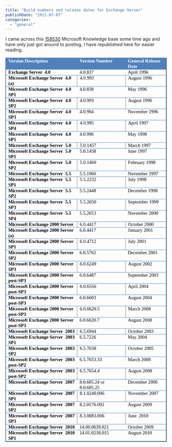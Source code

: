 ```yaml
---
title: "Build numbers and release dates for Exchange Server"
publishDate: "2011-07-07"
categories: 
  - "general"
---
```


I came across this [158530](http://support.microsoft.com/kb/158530) Microsoft Knowledge base some time ago and have only just got around to posting, I have republished here for easier reading.

<table class="MsoTableLightListAccent1" style="line-height: normal; width: auto; border-collapse: collapse; mso-border-alt: solid #4f81bd 1.0pt; mso-border-themecolor: accent1; mso-yfti-tbllook: 1184; mso-padding-alt: 0cm 5.4pt 0cm 5.4pt;" border="1" cellspacing="0" cellpadding="0"><tbody><tr style="mso-yfti-irow: -1; mso-yfti-firstrow: yes;"><td style="border-bottom: medium none; border-left: #4f81bd 1pt solid; padding-bottom: 0cm; padding-left: 5.4pt; padding-right: 5.4pt; background: #4f81bd; border-top: #4f81bd 1pt solid; border-right: medium none; padding-top: 0cm; mso-background-themecolor: accent1; mso-border-left-themecolor: accent1; mso-border-top-themecolor: accent1;" valign="top" width="301"><p class="MsoNormal" style="line-height: normal; margin: 0cm 0cm 0pt; mso-yfti-cnfc: 5;"><strong><span style="mso-themecolor: background1;"><span style="font-family: Calibri;"><span style="color: #ffffff; font-size: 11pt;">Version Description</span></span></span></strong></p></td><td style="border-bottom: medium none; border-left: medium none; padding-bottom: 0cm; padding-left: 5.4pt; padding-right: 5.4pt; background: #4f81bd; border-top: #4f81bd 1pt solid; border-right: medium none; padding-top: 0cm; mso-background-themecolor: accent1; mso-border-top-themecolor: accent1;" valign="top" width="167"><p class="MsoNormal" style="line-height: normal; margin: 0cm 0cm 0pt; mso-yfti-cnfc: 1;"><strong><span style="mso-themecolor: background1;"><span style="font-family: Calibri;"><span style="color: #ffffff; font-size: 11pt;">Version Number</span></span></span></strong></p></td><td style="border-bottom: medium none; border-left: medium none; padding-bottom: 0cm; padding-left: 5.4pt; padding-right: 5.4pt; background: #4f81bd; border-top: #4f81bd 1pt solid; border-right: #4f81bd 1pt solid; padding-top: 0cm; mso-background-themecolor: accent1; mso-border-right-themecolor: accent1; mso-border-top-themecolor: accent1;" valign="top" width="149"><p class="MsoNormal" style="line-height: normal; margin: 0cm 0cm 0pt; mso-yfti-cnfc: 1;"><strong><span style="mso-themecolor: background1;"><span style="font-family: Calibri;"><span style="color: #ffffff; font-size: 11pt;">General Release Date</span></span></span></strong></p></td></tr><tr style="mso-yfti-irow: 0;"><td style="border-bottom: #4f81bd 1pt solid; border-left: #4f81bd 1pt solid; padding-bottom: 0cm; padding-left: 5.4pt; padding-right: 5.4pt; border-top: #4f81bd 1pt solid; border-right: medium none; padding-top: 0cm; mso-border-themecolor: accent1;" valign="top" width="301"><p class="MsoNormal" style="line-height: normal; margin: 0cm 0cm 0pt; mso-yfti-cnfc: 68;"><strong><span style="font-family: Calibri;"><span style="color: #000000;"><span style="font-size: 11pt;">Exchange Server<span style="mso-spacerun: yes;">&nbsp; </span>4.0</span><span style="mso-spacerun: yes;"><span style="font-size: 11pt;">&nbsp;&nbsp;&nbsp;&nbsp;&nbsp;&nbsp;</span></span></span></span></strong></p></td><td style="border-bottom: #4f81bd 1pt solid; border-left: medium none; padding-bottom: 0cm; padding-left: 5.4pt; padding-right: 5.4pt; border-top: #4f81bd 1pt solid; border-right: medium none; padding-top: 0cm; mso-border-top-themecolor: accent1; mso-border-bottom-themecolor: accent1;" valign="top" width="167"><p class="MsoNormal" style="line-height: normal; margin: 0cm 0cm 0pt; mso-yfti-cnfc: 64;"><span style="font-family: Calibri;"><span style="color: #000000;"><span style="font-size: 11pt;">4.0.837</span><span style="mso-spacerun: yes;"><span style="font-size: 11pt;">&nbsp;&nbsp;&nbsp;&nbsp;&nbsp;&nbsp;&nbsp;&nbsp;&nbsp;&nbsp;&nbsp;&nbsp;&nbsp;&nbsp;</span></span></span></span></p></td><td style="border-bottom: #4f81bd 1pt solid; border-left: medium none; padding-bottom: 0cm; padding-left: 5.4pt; padding-right: 5.4pt; border-top: #4f81bd 1pt solid; border-right: #4f81bd 1pt solid; padding-top: 0cm; mso-border-themecolor: accent1;" valign="top" width="149"><p class="MsoNormal" style="line-height: normal; margin: 0cm 0cm 0pt; mso-yfti-cnfc: 64;"><span style="font-family: Calibri;"><span style="color: #000000; font-size: 11pt;">April 1996</span></span></p></td></tr><tr style="mso-yfti-irow: 1;"><td style="border-bottom: medium none; border-left: #4f81bd 1pt solid; padding-bottom: 0cm; padding-left: 5.4pt; padding-right: 5.4pt; border-top: medium none; border-right: medium none; padding-top: 0cm; mso-border-left-themecolor: accent1;" valign="top" width="301"><p class="MsoNormal" style="line-height: normal; margin: 0cm 0cm 0pt; mso-yfti-cnfc: 4;"><strong><span style="font-family: Calibri;"><span style="color: #000000;"><span style="font-size: 11pt;">Microsoft Exchange Server<span style="mso-spacerun: yes;">&nbsp; </span>4.0 (a) </span><span style="mso-spacerun: yes;"><span style="font-size: 11pt;">&nbsp;&nbsp;&nbsp;&nbsp;&nbsp;&nbsp;&nbsp;&nbsp;&nbsp;&nbsp;&nbsp;&nbsp;&nbsp;&nbsp;&nbsp;</span></span></span></span></strong></p></td><td style="padding-bottom: 0cm; padding-left: 5.4pt; padding-right: 5.4pt; padding-top: 0cm;" valign="top" width="167"><p class="MsoNormal" style="line-height: normal; margin: 0cm 0cm 0pt;"><span style="font-family: Calibri;"><span style="color: #000000;"><span style="font-size: 11pt;">4.0.993</span><span style="mso-spacerun: yes;"><span style="font-size: 11pt;">&nbsp;&nbsp;&nbsp;&nbsp;</span></span></span></span></p></td><td style="border-bottom: medium none; border-left: medium none; padding-bottom: 0cm; padding-left: 5.4pt; padding-right: 5.4pt; border-top: medium none; border-right: #4f81bd 1pt solid; padding-top: 0cm; mso-border-right-themecolor: accent1;" valign="top" width="149"><p class="MsoNormal" style="line-height: normal; margin: 0cm 0cm 0pt;"><span style="font-family: Calibri;"><span style="color: #000000; font-size: 11pt;">August 1996</span></span></p></td></tr><tr style="mso-yfti-irow: 2;"><td style="border-bottom: #4f81bd 1pt solid; border-left: #4f81bd 1pt solid; padding-bottom: 0cm; padding-left: 5.4pt; padding-right: 5.4pt; border-top: #4f81bd 1pt solid; border-right: medium none; padding-top: 0cm; mso-border-themecolor: accent1;" valign="top" width="301"><p class="MsoNormal" style="line-height: normal; margin: 0cm 0cm 0pt; mso-yfti-cnfc: 68;"><strong><span style="font-family: Calibri;"><span style="color: #000000;"><span style="font-size: 11pt;">Microsoft Exchange Server<span style="mso-spacerun: yes;">&nbsp; </span>4.0 SP1</span><span style="mso-spacerun: yes;"><span style="font-size: 11pt;">&nbsp;&nbsp;&nbsp;&nbsp;&nbsp;&nbsp;&nbsp;&nbsp;&nbsp;&nbsp;</span></span></span></span></strong></p></td><td style="border-bottom: #4f81bd 1pt solid; border-left: medium none; padding-bottom: 0cm; padding-left: 5.4pt; padding-right: 5.4pt; border-top: #4f81bd 1pt solid; border-right: medium none; padding-top: 0cm; mso-border-top-themecolor: accent1; mso-border-bottom-themecolor: accent1;" valign="top" width="167"><p class="MsoNormal" style="line-height: normal; margin: 0cm 0cm 0pt; mso-yfti-cnfc: 64;"><span style="font-family: Calibri;"><span style="color: #000000; font-size: 11pt;">4.0.838</span></span></p></td><td style="border-bottom: #4f81bd 1pt solid; border-left: medium none; padding-bottom: 0cm; padding-left: 5.4pt; padding-right: 5.4pt; border-top: #4f81bd 1pt solid; border-right: #4f81bd 1pt solid; padding-top: 0cm; mso-border-themecolor: accent1;" valign="top" width="149"><p class="MsoNormal" style="line-height: normal; margin: 0cm 0cm 0pt; mso-yfti-cnfc: 64;"><span style="font-family: Calibri;"><span style="color: #000000; font-size: 11pt;">May 1996</span></span></p></td></tr><tr style="mso-yfti-irow: 3;"><td style="border-bottom: medium none; border-left: #4f81bd 1pt solid; padding-bottom: 0cm; padding-left: 5.4pt; padding-right: 5.4pt; border-top: medium none; border-right: medium none; padding-top: 0cm; mso-border-left-themecolor: accent1;" valign="top" width="301"><p class="MsoNormal" style="line-height: normal; margin: 0cm 0cm 0pt; mso-yfti-cnfc: 4;"><strong><span style="font-family: Calibri;"><span style="color: #000000; font-size: 11pt;">Microsoft Exchange Server<span style="mso-spacerun: yes;">&nbsp; </span>4.0 SP2</span></span></strong></p></td><td style="padding-bottom: 0cm; padding-left: 5.4pt; padding-right: 5.4pt; padding-top: 0cm;" valign="top" width="167"><p class="MsoNormal" style="line-height: normal; margin: 0cm 0cm 0pt;"><span style="font-family: Calibri;"><span style="color: #000000; font-size: 11pt;">4.0.993</span></span></p></td><td style="border-bottom: medium none; border-left: medium none; padding-bottom: 0cm; padding-left: 5.4pt; padding-right: 5.4pt; border-top: medium none; border-right: #4f81bd 1pt solid; padding-top: 0cm; mso-border-right-themecolor: accent1;" valign="top" width="149"><p class="MsoNormal" style="line-height: normal; margin: 0cm 0cm 0pt;"><span style="font-family: Calibri;"><span style="color: #000000; font-size: 11pt;">August 1996</span></span></p></td></tr><tr style="mso-yfti-irow: 4;"><td style="border-bottom: #4f81bd 1pt solid; border-left: #4f81bd 1pt solid; padding-bottom: 0cm; padding-left: 5.4pt; padding-right: 5.4pt; border-top: #4f81bd 1pt solid; border-right: medium none; padding-top: 0cm; mso-border-themecolor: accent1;" valign="top" width="301"><p class="MsoNormal" style="line-height: normal; margin: 0cm 0cm 0pt; mso-yfti-cnfc: 68;"><strong><span style="font-family: Calibri;"><span style="color: #000000;"><span style="font-size: 11pt;">Microsoft Exchange Server<span style="mso-spacerun: yes;">&nbsp; </span>4.0 SP3</span><span style="mso-spacerun: yes;"><span style="font-size: 11pt;">&nbsp;&nbsp;&nbsp;&nbsp;&nbsp;&nbsp;&nbsp;&nbsp;&nbsp;&nbsp;&nbsp;&nbsp;&nbsp;&nbsp;&nbsp;&nbsp;&nbsp;</span></span></span></span></strong></p></td><td style="border-bottom: #4f81bd 1pt solid; border-left: medium none; padding-bottom: 0cm; padding-left: 5.4pt; padding-right: 5.4pt; border-top: #4f81bd 1pt solid; border-right: medium none; padding-top: 0cm; mso-border-top-themecolor: accent1; mso-border-bottom-themecolor: accent1;" valign="top" width="167"><p class="MsoNormal" style="line-height: normal; margin: 0cm 0cm 0pt; mso-yfti-cnfc: 64;"><span style="font-family: Calibri;"><span style="color: #000000; font-size: 11pt;">4.0.994</span></span></p></td><td style="border-bottom: #4f81bd 1pt solid; border-left: medium none; padding-bottom: 0cm; padding-left: 5.4pt; padding-right: 5.4pt; border-top: #4f81bd 1pt solid; border-right: #4f81bd 1pt solid; padding-top: 0cm; mso-border-themecolor: accent1;" valign="top" width="149"><p class="MsoNormal" style="line-height: normal; margin: 0cm 0cm 0pt; mso-yfti-cnfc: 64;"><span style="font-family: Calibri;"><span style="color: #000000; font-size: 11pt;">November 1996</span></span></p></td></tr><tr style="mso-yfti-irow: 5;"><td style="border-bottom: medium none; border-left: #4f81bd 1pt solid; padding-bottom: 0cm; padding-left: 5.4pt; padding-right: 5.4pt; border-top: medium none; border-right: medium none; padding-top: 0cm; mso-border-left-themecolor: accent1;" valign="top" width="301"><p class="MsoNormal" style="line-height: normal; margin: 0cm 0cm 0pt; mso-yfti-cnfc: 4;"><strong><span style="font-family: Calibri;"><span style="color: #000000; font-size: 11pt;">Microsoft Exchange Server<span style="mso-spacerun: yes;">&nbsp; </span>4.0 SP4</span></span></strong></p></td><td style="padding-bottom: 0cm; padding-left: 5.4pt; padding-right: 5.4pt; padding-top: 0cm;" valign="top" width="167"><p class="MsoNormal" style="line-height: normal; margin: 0cm 0cm 0pt;"><span style="font-family: Calibri;"><span style="color: #000000; font-size: 11pt;">4.0.995</span></span></p></td><td style="border-bottom: medium none; border-left: medium none; padding-bottom: 0cm; padding-left: 5.4pt; padding-right: 5.4pt; border-top: medium none; border-right: #4f81bd 1pt solid; padding-top: 0cm; mso-border-right-themecolor: accent1;" valign="top" width="149"><p class="MsoNormal" style="line-height: normal; margin: 0cm 0cm 0pt;"><span style="font-family: Calibri;"><span style="color: #000000; font-size: 11pt;">April 1997</span></span></p></td></tr><tr style="mso-yfti-irow: 6;"><td style="border-bottom: #4f81bd 1pt solid; border-left: #4f81bd 1pt solid; padding-bottom: 0cm; padding-left: 5.4pt; padding-right: 5.4pt; border-top: #4f81bd 1pt solid; border-right: medium none; padding-top: 0cm; mso-border-themecolor: accent1;" valign="top" width="301"><p class="MsoNormal" style="line-height: normal; margin: 0cm 0cm 0pt; mso-yfti-cnfc: 68;"><strong><span style="font-family: Calibri;"><span style="color: #000000; font-size: 11pt;">Microsoft Exchange Server<span style="mso-spacerun: yes;">&nbsp; </span>4.0 SP5</span></span></strong></p></td><td style="border-bottom: #4f81bd 1pt solid; border-left: medium none; padding-bottom: 0cm; padding-left: 5.4pt; padding-right: 5.4pt; border-top: #4f81bd 1pt solid; border-right: medium none; padding-top: 0cm; mso-border-top-themecolor: accent1; mso-border-bottom-themecolor: accent1;" valign="top" width="167"><p class="MsoNormal" style="line-height: normal; margin: 0cm 0cm 0pt; mso-yfti-cnfc: 64;"><span style="font-family: Calibri;"><span style="color: #000000; font-size: 11pt;">4.0.996</span></span></p></td><td style="border-bottom: #4f81bd 1pt solid; border-left: medium none; padding-bottom: 0cm; padding-left: 5.4pt; padding-right: 5.4pt; border-top: #4f81bd 1pt solid; border-right: #4f81bd 1pt solid; padding-top: 0cm; mso-border-themecolor: accent1;" valign="top" width="149"><p class="MsoNormal" style="line-height: normal; margin: 0cm 0cm 0pt; mso-yfti-cnfc: 64;"><span style="font-family: Calibri;"><span style="color: #000000; font-size: 11pt;">May 1998</span></span></p></td></tr><tr style="mso-yfti-irow: 7;"><td style="border-bottom: medium none; border-left: #4f81bd 1pt solid; padding-bottom: 0cm; padding-left: 5.4pt; padding-right: 5.4pt; border-top: medium none; border-right: medium none; padding-top: 0cm; mso-border-left-themecolor: accent1;" valign="top" width="301"><p class="MsoNormal" style="line-height: normal; margin: 0cm 0cm 0pt; mso-yfti-cnfc: 4;"><strong><span style="font-family: Calibri;"><span style="color: #000000; font-size: 11pt;">Microsoft Exchange Server<span style="mso-spacerun: yes;">&nbsp; </span>5.0</span></span></strong></p></td><td style="padding-bottom: 0cm; padding-left: 5.4pt; padding-right: 5.4pt; padding-top: 0cm;" valign="top" width="167"><p class="MsoNormal" style="line-height: normal; margin: 0cm 0cm 0pt;"><span style="font-family: Calibri;"><span style="color: #000000; font-size: 11pt;">5.0.1457</span></span></p></td><td style="border-bottom: medium none; border-left: medium none; padding-bottom: 0cm; padding-left: 5.4pt; padding-right: 5.4pt; border-top: medium none; border-right: #4f81bd 1pt solid; padding-top: 0cm; mso-border-right-themecolor: accent1;" valign="top" width="149"><p class="MsoNormal" style="line-height: normal; margin: 0cm 0cm 0pt;"><span style="font-family: Calibri;"><span style="color: #000000; font-size: 11pt;">March 1997</span></span></p></td></tr><tr style="mso-yfti-irow: 8;"><td style="border-bottom: #4f81bd 1pt solid; border-left: #4f81bd 1pt solid; padding-bottom: 0cm; padding-left: 5.4pt; padding-right: 5.4pt; border-top: #4f81bd 1pt solid; border-right: medium none; padding-top: 0cm; mso-border-themecolor: accent1;" valign="top" width="301"><p class="MsoNormal" style="line-height: normal; margin: 0cm 0cm 0pt; mso-yfti-cnfc: 68;"><strong><span style="font-family: Calibri;"><span style="color: #000000; font-size: 11pt;">Microsoft Exchange Server<span style="mso-spacerun: yes;">&nbsp; </span>5.0 SP1</span></span></strong></p></td><td style="border-bottom: #4f81bd 1pt solid; border-left: medium none; padding-bottom: 0cm; padding-left: 5.4pt; padding-right: 5.4pt; border-top: #4f81bd 1pt solid; border-right: medium none; padding-top: 0cm; mso-border-top-themecolor: accent1; mso-border-bottom-themecolor: accent1;" valign="top" width="167"><p class="MsoNormal" style="line-height: normal; margin: 0cm 0cm 0pt; mso-yfti-cnfc: 64;"><span style="font-family: Calibri;"><span style="color: #000000; font-size: 11pt;">5.0.1458</span></span></p></td><td style="border-bottom: #4f81bd 1pt solid; border-left: medium none; padding-bottom: 0cm; padding-left: 5.4pt; padding-right: 5.4pt; border-top: #4f81bd 1pt solid; border-right: #4f81bd 1pt solid; padding-top: 0cm; mso-border-themecolor: accent1;" valign="top" width="149"><p class="MsoNormal" style="line-height: normal; margin: 0cm 0cm 0pt; mso-yfti-cnfc: 64;"><span style="font-family: Calibri;"><span style="color: #000000; font-size: 11pt;">June 1997</span></span></p></td></tr><tr style="mso-yfti-irow: 9;"><td style="border-bottom: medium none; border-left: #4f81bd 1pt solid; padding-bottom: 0cm; padding-left: 5.4pt; padding-right: 5.4pt; border-top: medium none; border-right: medium none; padding-top: 0cm; mso-border-left-themecolor: accent1;" valign="top" width="301"><p class="MsoNormal" style="line-height: normal; margin: 0cm 0cm 0pt; mso-yfti-cnfc: 4;"><strong><span style="font-family: Calibri;"><span style="color: #000000; font-size: 11pt;">Microsoft Exchange Server<span style="mso-spacerun: yes;">&nbsp; </span>5.0 SP2</span></span></strong></p></td><td style="padding-bottom: 0cm; padding-left: 5.4pt; padding-right: 5.4pt; padding-top: 0cm;" valign="top" width="167"><p class="MsoNormal" style="line-height: normal; margin: 0cm 0cm 0pt;"><span style="font-family: Calibri;"><span style="color: #000000;"><span style="font-size: 11pt;">5.0.1460</span><span style="mso-spacerun: yes;"><span style="font-size: 11pt;">&nbsp;</span></span></span></span></p></td><td style="border-bottom: medium none; border-left: medium none; padding-bottom: 0cm; padding-left: 5.4pt; padding-right: 5.4pt; border-top: medium none; border-right: #4f81bd 1pt solid; padding-top: 0cm; mso-border-right-themecolor: accent1;" valign="top" width="149"><p class="MsoNormal" style="line-height: normal; margin: 0cm 0cm 0pt;"><span style="font-family: Calibri;"><span style="color: #000000; font-size: 11pt;">February 1998</span></span></p></td></tr><tr style="mso-yfti-irow: 10;"><td style="border-bottom: #4f81bd 1pt solid; border-left: #4f81bd 1pt solid; padding-bottom: 0cm; padding-left: 5.4pt; padding-right: 5.4pt; border-top: #4f81bd 1pt solid; border-right: medium none; padding-top: 0cm; mso-border-themecolor: accent1;" valign="top" width="301"><p class="MsoNormal" style="line-height: normal; margin: 0cm 0cm 0pt; mso-yfti-cnfc: 68;"><strong><span style="font-family: Calibri;"><span style="color: #000000; font-size: 11pt;">Microsoft Exchange Server<span style="mso-spacerun: yes;">&nbsp; </span>5.5</span></span></strong></p></td><td style="border-bottom: #4f81bd 1pt solid; border-left: medium none; padding-bottom: 0cm; padding-left: 5.4pt; padding-right: 5.4pt; border-top: #4f81bd 1pt solid; border-right: medium none; padding-top: 0cm; mso-border-top-themecolor: accent1; mso-border-bottom-themecolor: accent1;" valign="top" width="167"><p class="MsoNormal" style="line-height: normal; margin: 0cm 0cm 0pt; mso-yfti-cnfc: 64;"><span style="font-family: Calibri;"><span style="color: #000000; font-size: 11pt;">5.5.1960</span></span></p></td><td style="border-bottom: #4f81bd 1pt solid; border-left: medium none; padding-bottom: 0cm; padding-left: 5.4pt; padding-right: 5.4pt; border-top: #4f81bd 1pt solid; border-right: #4f81bd 1pt solid; padding-top: 0cm; mso-border-themecolor: accent1;" valign="top" width="149"><p class="MsoNormal" style="line-height: normal; margin: 0cm 0cm 0pt; mso-yfti-cnfc: 64;"><span style="font-family: Calibri;"><span style="color: #000000; font-size: 11pt;">November 1997</span></span></p></td></tr><tr style="mso-yfti-irow: 11;"><td style="border-bottom: medium none; border-left: #4f81bd 1pt solid; padding-bottom: 0cm; padding-left: 5.4pt; padding-right: 5.4pt; border-top: medium none; border-right: medium none; padding-top: 0cm; mso-border-left-themecolor: accent1;" valign="top" width="301"><p class="MsoNormal" style="line-height: normal; margin: 0cm 0cm 0pt; mso-yfti-cnfc: 4;"><strong><span style="font-family: Calibri;"><span style="color: #000000; font-size: 11pt;">Microsoft Exchange Server<span style="mso-spacerun: yes;">&nbsp; </span>5.5 SP1</span></span></strong></p></td><td style="padding-bottom: 0cm; padding-left: 5.4pt; padding-right: 5.4pt; padding-top: 0cm;" valign="top" width="167"><p class="MsoNormal" style="line-height: normal; margin: 0cm 0cm 0pt;"><span style="font-family: Calibri;"><span style="color: #000000; font-size: 11pt;">5.5.2232</span></span></p></td><td style="border-bottom: medium none; border-left: medium none; padding-bottom: 0cm; padding-left: 5.4pt; padding-right: 5.4pt; border-top: medium none; border-right: #4f81bd 1pt solid; padding-top: 0cm; mso-border-right-themecolor: accent1;" valign="top" width="149"><p class="MsoNormal" style="line-height: normal; margin: 0cm 0cm 0pt;"><span style="font-family: Calibri;"><span style="color: #000000; font-size: 11pt;">July 1998</span></span></p></td></tr><tr style="mso-yfti-irow: 12;"><td style="border-bottom: #4f81bd 1pt solid; border-left: #4f81bd 1pt solid; padding-bottom: 0cm; padding-left: 5.4pt; padding-right: 5.4pt; border-top: #4f81bd 1pt solid; border-right: medium none; padding-top: 0cm; mso-border-themecolor: accent1;" valign="top" width="301"><p class="MsoNormal" style="line-height: normal; margin: 0cm 0cm 0pt; mso-yfti-cnfc: 68;"><strong><span style="font-family: Calibri;"><span style="color: #000000; font-size: 11pt;">Microsoft Exchange Server<span style="mso-spacerun: yes;">&nbsp; </span>5.5 SP2</span></span></strong></p></td><td style="border-bottom: #4f81bd 1pt solid; border-left: medium none; padding-bottom: 0cm; padding-left: 5.4pt; padding-right: 5.4pt; border-top: #4f81bd 1pt solid; border-right: medium none; padding-top: 0cm; mso-border-top-themecolor: accent1; mso-border-bottom-themecolor: accent1;" valign="top" width="167"><p class="MsoNormal" style="line-height: normal; margin: 0cm 0cm 0pt; mso-yfti-cnfc: 64;"><span style="font-family: Calibri;"><span style="color: #000000; font-size: 11pt;">5.5.2448</span></span></p></td><td style="border-bottom: #4f81bd 1pt solid; border-left: medium none; padding-bottom: 0cm; padding-left: 5.4pt; padding-right: 5.4pt; border-top: #4f81bd 1pt solid; border-right: #4f81bd 1pt solid; padding-top: 0cm; mso-border-themecolor: accent1;" valign="top" width="149"><p class="MsoNormal" style="line-height: normal; margin: 0cm 0cm 0pt; mso-yfti-cnfc: 64;"><span style="font-family: Calibri;"><span style="color: #000000; font-size: 11pt;">December 1998</span></span></p></td></tr><tr style="mso-yfti-irow: 13;"><td style="border-bottom: medium none; border-left: #4f81bd 1pt solid; padding-bottom: 0cm; padding-left: 5.4pt; padding-right: 5.4pt; border-top: medium none; border-right: medium none; padding-top: 0cm; mso-border-left-themecolor: accent1;" valign="top" width="301"><p class="MsoNormal" style="line-height: normal; margin: 0cm 0cm 0pt; mso-yfti-cnfc: 4;"><strong><span style="font-family: Calibri;"><span style="color: #000000; font-size: 11pt;">Microsoft Exchange Server<span style="mso-spacerun: yes;">&nbsp; </span>5.5 SP3</span></span></strong></p></td><td style="padding-bottom: 0cm; padding-left: 5.4pt; padding-right: 5.4pt; padding-top: 0cm;" valign="top" width="167"><p class="MsoNormal" style="line-height: normal; margin: 0cm 0cm 0pt;"><span style="font-family: Calibri;"><span style="color: #000000; font-size: 11pt;">5.5.2650</span></span></p></td><td style="border-bottom: medium none; border-left: medium none; padding-bottom: 0cm; padding-left: 5.4pt; padding-right: 5.4pt; border-top: medium none; border-right: #4f81bd 1pt solid; padding-top: 0cm; mso-border-right-themecolor: accent1;" valign="top" width="149"><p class="MsoNormal" style="line-height: normal; margin: 0cm 0cm 0pt;"><span style="font-family: Calibri;"><span style="color: #000000; font-size: 11pt;">September 1999</span></span></p></td></tr><tr style="mso-yfti-irow: 14;"><td style="border-bottom: #4f81bd 1pt solid; border-left: #4f81bd 1pt solid; padding-bottom: 0cm; padding-left: 5.4pt; padding-right: 5.4pt; border-top: #4f81bd 1pt solid; border-right: medium none; padding-top: 0cm; mso-border-themecolor: accent1;" valign="top" width="301"><p class="MsoNormal" style="line-height: normal; margin: 0cm 0cm 0pt; mso-yfti-cnfc: 68;"><strong><span style="font-family: Calibri;"><span style="color: #000000; font-size: 11pt;">Microsoft Exchange Server<span style="mso-spacerun: yes;">&nbsp; </span>5.5 SP4</span></span></strong></p></td><td style="border-bottom: #4f81bd 1pt solid; border-left: medium none; padding-bottom: 0cm; padding-left: 5.4pt; padding-right: 5.4pt; border-top: #4f81bd 1pt solid; border-right: medium none; padding-top: 0cm; mso-border-top-themecolor: accent1; mso-border-bottom-themecolor: accent1;" valign="top" width="167"><p class="MsoNormal" style="line-height: normal; margin: 0cm 0cm 0pt; mso-yfti-cnfc: 64;"><span style="font-family: Calibri;"><span style="color: #000000; font-size: 11pt;">5.5.2653</span></span></p></td><td style="border-bottom: #4f81bd 1pt solid; border-left: medium none; padding-bottom: 0cm; padding-left: 5.4pt; padding-right: 5.4pt; border-top: #4f81bd 1pt solid; border-right: #4f81bd 1pt solid; padding-top: 0cm; mso-border-themecolor: accent1;" valign="top" width="149"><p class="MsoNormal" style="line-height: normal; margin: 0cm 0cm 0pt; mso-yfti-cnfc: 64;"><span style="font-family: Calibri;"><span style="color: #000000; font-size: 11pt;">November 2000</span></span></p></td></tr><tr style="mso-yfti-irow: 15;"><td style="border-bottom: medium none; border-left: #4f81bd 1pt solid; padding-bottom: 0cm; padding-left: 5.4pt; padding-right: 5.4pt; border-top: medium none; border-right: medium none; padding-top: 0cm; mso-border-left-themecolor: accent1;" valign="top" width="301"><p class="MsoNormal" style="line-height: normal; margin: 0cm 0cm 0pt; mso-yfti-cnfc: 4;"><strong><span style="font-family: Calibri;"><span style="color: #000000; font-size: 11pt;">Microsoft Exchange 2000 Server</span></span></strong></p></td><td style="padding-bottom: 0cm; padding-left: 5.4pt; padding-right: 5.4pt; padding-top: 0cm;" valign="top" width="167"><p class="MsoNormal" style="line-height: normal; margin: 0cm 0cm 0pt;"><span style="font-family: Calibri;"><span style="color: #000000; font-size: 11pt;">6.0.4417</span></span></p></td><td style="border-bottom: medium none; border-left: medium none; padding-bottom: 0cm; padding-left: 5.4pt; padding-right: 5.4pt; border-top: medium none; border-right: #4f81bd 1pt solid; padding-top: 0cm; mso-border-right-themecolor: accent1;" valign="top" width="149"><p class="MsoNormal" style="line-height: normal; margin: 0cm 0cm 0pt;"><span style="font-family: Calibri;"><span style="color: #000000; font-size: 11pt;">October 2000</span></span></p></td></tr><tr style="mso-yfti-irow: 16;"><td style="border-bottom: #4f81bd 1pt solid; border-left: #4f81bd 1pt solid; padding-bottom: 0cm; padding-left: 5.4pt; padding-right: 5.4pt; border-top: #4f81bd 1pt solid; border-right: medium none; padding-top: 0cm; mso-border-themecolor: accent1;" valign="top" width="301"><p class="MsoNormal" style="line-height: normal; margin: 0cm 0cm 0pt; mso-yfti-cnfc: 68;"><strong><span style="font-family: Calibri;"><span style="color: #000000;"><span style="font-size: 11pt;">Microsoft Exchange 2000 Server (a)</span><span style="mso-spacerun: yes;"><span style="font-size: 11pt;">&nbsp;&nbsp;&nbsp;&nbsp;&nbsp;&nbsp;&nbsp;&nbsp;&nbsp;&nbsp;&nbsp;&nbsp;&nbsp;&nbsp;&nbsp;&nbsp;&nbsp;</span></span></span></span></strong></p></td><td style="border-bottom: #4f81bd 1pt solid; border-left: medium none; padding-bottom: 0cm; padding-left: 5.4pt; padding-right: 5.4pt; border-top: #4f81bd 1pt solid; border-right: medium none; padding-top: 0cm; mso-border-top-themecolor: accent1; mso-border-bottom-themecolor: accent1;" valign="top" width="167"><p class="MsoNormal" style="line-height: normal; margin: 0cm 0cm 0pt; mso-yfti-cnfc: 64;"><span style="font-family: Calibri;"><span style="color: #000000; font-size: 11pt;">6.0.4417</span></span></p></td><td style="border-bottom: #4f81bd 1pt solid; border-left: medium none; padding-bottom: 0cm; padding-left: 5.4pt; padding-right: 5.4pt; border-top: #4f81bd 1pt solid; border-right: #4f81bd 1pt solid; padding-top: 0cm; mso-border-themecolor: accent1;" valign="top" width="149"><p class="MsoNormal" style="line-height: normal; margin: 0cm 0cm 0pt; mso-yfti-cnfc: 64;"><span style="font-family: Calibri;"><span style="color: #000000; font-size: 11pt;">January 2001</span></span></p></td></tr><tr style="mso-yfti-irow: 17;"><td style="border-bottom: medium none; border-left: #4f81bd 1pt solid; padding-bottom: 0cm; padding-left: 5.4pt; padding-right: 5.4pt; border-top: medium none; border-right: medium none; padding-top: 0cm; mso-border-left-themecolor: accent1;" valign="top" width="301"><p class="MsoNormal" style="line-height: normal; margin: 0cm 0cm 0pt; mso-yfti-cnfc: 4;"><strong><span style="font-family: Calibri;"><span style="color: #000000; font-size: 11pt;">Microsoft Exchange 2000 Server SP1</span></span></strong></p></td><td style="padding-bottom: 0cm; padding-left: 5.4pt; padding-right: 5.4pt; padding-top: 0cm;" valign="top" width="167"><p class="MsoNormal" style="line-height: normal; margin: 0cm 0cm 0pt;"><span style="font-family: Calibri;"><span style="color: #000000; font-size: 11pt;">6.0.4712</span></span></p></td><td style="border-bottom: medium none; border-left: medium none; padding-bottom: 0cm; padding-left: 5.4pt; padding-right: 5.4pt; border-top: medium none; border-right: #4f81bd 1pt solid; padding-top: 0cm; mso-border-right-themecolor: accent1;" valign="top" width="149"><p class="MsoNormal" style="line-height: normal; margin: 0cm 0cm 0pt;"><span style="font-family: Calibri;"><span style="color: #000000; font-size: 11pt;">July 2001</span></span></p></td></tr><tr style="mso-yfti-irow: 18;"><td style="border-bottom: #4f81bd 1pt solid; border-left: #4f81bd 1pt solid; padding-bottom: 0cm; padding-left: 5.4pt; padding-right: 5.4pt; border-top: #4f81bd 1pt solid; border-right: medium none; padding-top: 0cm; mso-border-themecolor: accent1;" valign="top" width="301"><p class="MsoNormal" style="line-height: normal; margin: 0cm 0cm 0pt; mso-yfti-cnfc: 68;"><strong><span style="font-family: Calibri;"><span style="color: #000000; font-size: 11pt;">Microsoft Exchange 2000 Server SP2</span></span></strong></p></td><td style="border-bottom: #4f81bd 1pt solid; border-left: medium none; padding-bottom: 0cm; padding-left: 5.4pt; padding-right: 5.4pt; border-top: #4f81bd 1pt solid; border-right: medium none; padding-top: 0cm; mso-border-top-themecolor: accent1; mso-border-bottom-themecolor: accent1;" valign="top" width="167"><p class="MsoNormal" style="line-height: normal; margin: 0cm 0cm 0pt; mso-yfti-cnfc: 64;"><span style="font-family: Calibri;"><span style="color: #000000; font-size: 11pt;">6.0.5762</span></span></p></td><td style="border-bottom: #4f81bd 1pt solid; border-left: medium none; padding-bottom: 0cm; padding-left: 5.4pt; padding-right: 5.4pt; border-top: #4f81bd 1pt solid; border-right: #4f81bd 1pt solid; padding-top: 0cm; mso-border-themecolor: accent1;" valign="top" width="149"><p class="MsoNormal" style="line-height: normal; margin: 0cm 0cm 0pt; mso-yfti-cnfc: 64;"><span style="font-family: Calibri;"><span style="color: #000000; font-size: 11pt;">December 2001</span></span></p></td></tr><tr style="mso-yfti-irow: 19;"><td style="border-bottom: medium none; border-left: #4f81bd 1pt solid; padding-bottom: 0cm; padding-left: 5.4pt; padding-right: 5.4pt; border-top: medium none; border-right: medium none; padding-top: 0cm; mso-border-left-themecolor: accent1;" valign="top" width="301"><p class="MsoNormal" style="line-height: normal; margin: 0cm 0cm 0pt; mso-yfti-cnfc: 4;"><strong><span style="font-family: Calibri;"><span style="color: #000000; font-size: 11pt;">Microsoft Exchange 2000 Server SP3</span></span></strong></p></td><td style="padding-bottom: 0cm; padding-left: 5.4pt; padding-right: 5.4pt; padding-top: 0cm;" valign="top" width="167"><p class="MsoNormal" style="line-height: normal; margin: 0cm 0cm 0pt;"><span style="font-family: Calibri;"><span style="color: #000000; font-size: 11pt;">6.0.6249</span></span></p></td><td style="border-bottom: medium none; border-left: medium none; padding-bottom: 0cm; padding-left: 5.4pt; padding-right: 5.4pt; border-top: medium none; border-right: #4f81bd 1pt solid; padding-top: 0cm; mso-border-right-themecolor: accent1;" valign="top" width="149"><p class="MsoNormal" style="line-height: normal; margin: 0cm 0cm 0pt;"><span style="font-family: Calibri;"><span style="color: #000000; font-size: 11pt;">August 2002</span></span></p></td></tr><tr style="mso-yfti-irow: 20;"><td style="border-bottom: #4f81bd 1pt solid; border-left: #4f81bd 1pt solid; padding-bottom: 0cm; padding-left: 5.4pt; padding-right: 5.4pt; border-top: #4f81bd 1pt solid; border-right: medium none; padding-top: 0cm; mso-border-themecolor: accent1;" valign="top" width="301"><p class="MsoNormal" style="line-height: normal; margin: 0cm 0cm 0pt; mso-yfti-cnfc: 68;"><strong><span style="font-family: Calibri;"><span style="color: #000000; font-size: 11pt;">Microsoft Exchange 2000 Server post-SP3</span></span></strong></p></td><td style="border-bottom: #4f81bd 1pt solid; border-left: medium none; padding-bottom: 0cm; padding-left: 5.4pt; padding-right: 5.4pt; border-top: #4f81bd 1pt solid; border-right: medium none; padding-top: 0cm; mso-border-top-themecolor: accent1; mso-border-bottom-themecolor: accent1;" valign="top" width="167"><p class="MsoNormal" style="line-height: normal; margin: 0cm 0cm 0pt; mso-yfti-cnfc: 64;"><span style="font-family: Calibri;"><span style="color: #000000; font-size: 11pt;">6.0.6487</span></span></p></td><td style="border-bottom: #4f81bd 1pt solid; border-left: medium none; padding-bottom: 0cm; padding-left: 5.4pt; padding-right: 5.4pt; border-top: #4f81bd 1pt solid; border-right: #4f81bd 1pt solid; padding-top: 0cm; mso-border-themecolor: accent1;" valign="top" width="149"><p class="MsoNormal" style="line-height: normal; margin: 0cm 0cm 0pt; mso-yfti-cnfc: 64;"><span style="font-family: Calibri;"><span style="color: #000000; font-size: 11pt;">September 2003</span></span></p></td></tr><tr style="mso-yfti-irow: 21;"><td style="border-bottom: medium none; border-left: #4f81bd 1pt solid; padding-bottom: 0cm; padding-left: 5.4pt; padding-right: 5.4pt; border-top: medium none; border-right: medium none; padding-top: 0cm; mso-border-left-themecolor: accent1;" valign="top" width="301"><p class="MsoNormal" style="line-height: normal; margin: 0cm 0cm 0pt; mso-yfti-cnfc: 4;"><strong><span style="font-family: Calibri;"><span style="color: #000000; font-size: 11pt;">Microsoft Exchange 2000 Server post-SP3</span></span></strong></p></td><td style="padding-bottom: 0cm; padding-left: 5.4pt; padding-right: 5.4pt; padding-top: 0cm;" valign="top" width="167"><p class="MsoNormal" style="line-height: normal; margin: 0cm 0cm 0pt;"><span style="font-family: Calibri;"><span style="color: #000000; font-size: 11pt;">6.0.6556</span></span></p></td><td style="border-bottom: medium none; border-left: medium none; padding-bottom: 0cm; padding-left: 5.4pt; padding-right: 5.4pt; border-top: medium none; border-right: #4f81bd 1pt solid; padding-top: 0cm; mso-border-right-themecolor: accent1;" valign="top" width="149"><p class="MsoNormal" style="line-height: normal; margin: 0cm 0cm 0pt;"><span style="font-family: Calibri;"><span style="color: #000000; font-size: 11pt;">April 2004</span></span></p></td></tr><tr style="mso-yfti-irow: 22;"><td style="border-bottom: #4f81bd 1pt solid; border-left: #4f81bd 1pt solid; padding-bottom: 0cm; padding-left: 5.4pt; padding-right: 5.4pt; border-top: #4f81bd 1pt solid; border-right: medium none; padding-top: 0cm; mso-border-themecolor: accent1;" valign="top" width="301"><p class="MsoNormal" style="line-height: normal; margin: 0cm 0cm 0pt; mso-yfti-cnfc: 68;"><strong><span style="font-family: Calibri;"><span style="color: #000000; font-size: 11pt;">Microsoft Exchange 2000 Server post-SP3</span></span></strong></p></td><td style="border-bottom: #4f81bd 1pt solid; border-left: medium none; padding-bottom: 0cm; padding-left: 5.4pt; padding-right: 5.4pt; border-top: #4f81bd 1pt solid; border-right: medium none; padding-top: 0cm; mso-border-top-themecolor: accent1; mso-border-bottom-themecolor: accent1;" valign="top" width="167"><p class="MsoNormal" style="line-height: normal; margin: 0cm 0cm 0pt; mso-yfti-cnfc: 64;"><span style="font-family: Calibri;"><span style="color: #000000; font-size: 11pt;">6.0.6603</span></span></p></td><td style="border-bottom: #4f81bd 1pt solid; border-left: medium none; padding-bottom: 0cm; padding-left: 5.4pt; padding-right: 5.4pt; border-top: #4f81bd 1pt solid; border-right: #4f81bd 1pt solid; padding-top: 0cm; mso-border-themecolor: accent1;" valign="top" width="149"><p class="MsoNormal" style="line-height: normal; margin: 0cm 0cm 0pt; mso-yfti-cnfc: 64;"><span style="font-family: Calibri;"><span style="color: #000000; font-size: 11pt;">August 2004</span></span></p></td></tr><tr style="mso-yfti-irow: 23;"><td style="border-bottom: medium none; border-left: #4f81bd 1pt solid; padding-bottom: 0cm; padding-left: 5.4pt; padding-right: 5.4pt; border-top: medium none; border-right: medium none; padding-top: 0cm; mso-border-left-themecolor: accent1;" valign="top" width="301"><p class="MsoNormal" style="line-height: normal; margin: 0cm 0cm 0pt; mso-yfti-cnfc: 4;"><strong><span style="font-family: Calibri;"><span style="color: #000000; font-size: 11pt;">Microsoft Exchange 2000 Server post-SP3</span></span></strong></p></td><td style="padding-bottom: 0cm; padding-left: 5.4pt; padding-right: 5.4pt; padding-top: 0cm;" valign="top" width="167"><p class="MsoNormal" style="line-height: normal; margin: 0cm 0cm 0pt;"><span style="font-family: Calibri;"><span style="color: #000000; font-size: 11pt;">6.0.6620.5</span></span></p></td><td style="border-bottom: medium none; border-left: medium none; padding-bottom: 0cm; padding-left: 5.4pt; padding-right: 5.4pt; border-top: medium none; border-right: #4f81bd 1pt solid; padding-top: 0cm; mso-border-right-themecolor: accent1;" valign="top" width="149"><p class="MsoNormal" style="line-height: normal; margin: 0cm 0cm 0pt;"><span style="font-family: Calibri;"><span style="color: #000000; font-size: 11pt;">March 2008</span></span></p></td></tr><tr style="mso-yfti-irow: 24;"><td style="border-bottom: #4f81bd 1pt solid; border-left: #4f81bd 1pt solid; padding-bottom: 0cm; padding-left: 5.4pt; padding-right: 5.4pt; border-top: #4f81bd 1pt solid; border-right: medium none; padding-top: 0cm; mso-border-themecolor: accent1;" valign="top" width="301"><p class="MsoNormal" style="line-height: normal; margin: 0cm 0cm 0pt; mso-yfti-cnfc: 68;"><strong><span style="font-family: Calibri;"><span style="color: #000000; font-size: 11pt;">Microsoft Exchange 2000 Server post-SP3</span></span></strong></p></td><td style="border-bottom: #4f81bd 1pt solid; border-left: medium none; padding-bottom: 0cm; padding-left: 5.4pt; padding-right: 5.4pt; border-top: #4f81bd 1pt solid; border-right: medium none; padding-top: 0cm; mso-border-top-themecolor: accent1; mso-border-bottom-themecolor: accent1;" valign="top" width="167"><p class="MsoNormal" style="line-height: normal; margin: 0cm 0cm 0pt; mso-yfti-cnfc: 64;"><span style="font-family: Calibri;"><span style="color: #000000; font-size: 11pt;">6.0.6620.7</span></span></p></td><td style="border-bottom: #4f81bd 1pt solid; border-left: medium none; padding-bottom: 0cm; padding-left: 5.4pt; padding-right: 5.4pt; border-top: #4f81bd 1pt solid; border-right: #4f81bd 1pt solid; padding-top: 0cm; mso-border-themecolor: accent1;" valign="top" width="149"><p class="MsoNormal" style="line-height: normal; margin: 0cm 0cm 0pt; mso-yfti-cnfc: 64;"><span style="font-family: Calibri;"><span style="color: #000000; font-size: 11pt;">August 2008</span></span></p></td></tr><tr style="mso-yfti-irow: 25;"><td style="border-bottom: medium none; border-left: #4f81bd 1pt solid; padding-bottom: 0cm; padding-left: 5.4pt; padding-right: 5.4pt; border-top: medium none; border-right: medium none; padding-top: 0cm; mso-border-left-themecolor: accent1;" valign="top" width="301"><p class="MsoNormal" style="line-height: normal; margin: 0cm 0cm 0pt; mso-yfti-cnfc: 4;"><strong><span style="font-family: Calibri;"><span style="color: #000000; font-size: 11pt;">Microsoft Exchange Server<span style="mso-spacerun: yes;">&nbsp; </span>2003</span></span></strong></p></td><td style="padding-bottom: 0cm; padding-left: 5.4pt; padding-right: 5.4pt; padding-top: 0cm;" valign="top" width="167"><p class="MsoNormal" style="line-height: normal; margin: 0cm 0cm 0pt;"><span style="font-family: Calibri;"><span style="color: #000000; font-size: 11pt;">6.5.6944</span></span></p></td><td style="border-bottom: medium none; border-left: medium none; padding-bottom: 0cm; padding-left: 5.4pt; padding-right: 5.4pt; border-top: medium none; border-right: #4f81bd 1pt solid; padding-top: 0cm; mso-border-right-themecolor: accent1;" valign="top" width="149"><p class="MsoNormal" style="line-height: normal; margin: 0cm 0cm 0pt;"><span style="font-family: Calibri;"><span style="color: #000000; font-size: 11pt;">October 2003</span></span></p></td></tr><tr style="mso-yfti-irow: 26;"><td style="border-bottom: #4f81bd 1pt solid; border-left: #4f81bd 1pt solid; padding-bottom: 0cm; padding-left: 5.4pt; padding-right: 5.4pt; border-top: #4f81bd 1pt solid; border-right: medium none; padding-top: 0cm; mso-border-themecolor: accent1;" valign="top" width="301"><p class="MsoNormal" style="line-height: normal; margin: 0cm 0cm 0pt; mso-yfti-cnfc: 68;"><strong><span style="font-family: Calibri;"><span style="color: #000000; font-size: 11pt;">Microsoft Exchange Server<span style="mso-spacerun: yes;">&nbsp; </span>2003 SP1</span></span></strong></p></td><td style="border-bottom: #4f81bd 1pt solid; border-left: medium none; padding-bottom: 0cm; padding-left: 5.4pt; padding-right: 5.4pt; border-top: #4f81bd 1pt solid; border-right: medium none; padding-top: 0cm; mso-border-top-themecolor: accent1; mso-border-bottom-themecolor: accent1;" valign="top" width="167"><p class="MsoNormal" style="line-height: normal; margin: 0cm 0cm 0pt; mso-yfti-cnfc: 64;"><span style="font-family: Calibri;"><span style="color: #000000; font-size: 11pt;">6.5.7226</span></span></p></td><td style="border-bottom: #4f81bd 1pt solid; border-left: medium none; padding-bottom: 0cm; padding-left: 5.4pt; padding-right: 5.4pt; border-top: #4f81bd 1pt solid; border-right: #4f81bd 1pt solid; padding-top: 0cm; mso-border-themecolor: accent1;" valign="top" width="149"><p class="MsoNormal" style="line-height: normal; margin: 0cm 0cm 0pt; mso-yfti-cnfc: 64;"><span style="font-family: Calibri;"><span style="color: #000000; font-size: 11pt;">May 2004</span></span></p></td></tr><tr style="mso-yfti-irow: 27;"><td style="border-bottom: medium none; border-left: #4f81bd 1pt solid; padding-bottom: 0cm; padding-left: 5.4pt; padding-right: 5.4pt; border-top: medium none; border-right: medium none; padding-top: 0cm; mso-border-left-themecolor: accent1;" valign="top" width="301"><p class="MsoNormal" style="line-height: normal; margin: 0cm 0cm 0pt; mso-yfti-cnfc: 4;"><strong><span style="font-family: Calibri;"><span style="color: #000000; font-size: 11pt;">Microsoft Exchange Server<span style="mso-spacerun: yes;">&nbsp; </span>2003 SP2</span></span></strong></p></td><td style="padding-bottom: 0cm; padding-left: 5.4pt; padding-right: 5.4pt; padding-top: 0cm;" valign="top" width="167"><p class="MsoNormal" style="line-height: normal; margin: 0cm 0cm 0pt;"><span style="font-family: Calibri;"><span style="color: #000000; font-size: 11pt;">6.5.7638</span></span></p></td><td style="border-bottom: medium none; border-left: medium none; padding-bottom: 0cm; padding-left: 5.4pt; padding-right: 5.4pt; border-top: medium none; border-right: #4f81bd 1pt solid; padding-top: 0cm; mso-border-right-themecolor: accent1;" valign="top" width="149"><p class="MsoNormal" style="line-height: normal; margin: 0cm 0cm 0pt;"><span style="font-family: Calibri;"><span style="color: #000000; font-size: 11pt;">October 2005</span></span></p></td></tr><tr style="mso-yfti-irow: 28;"><td style="border-bottom: #4f81bd 1pt solid; border-left: #4f81bd 1pt solid; padding-bottom: 0cm; padding-left: 5.4pt; padding-right: 5.4pt; border-top: #4f81bd 1pt solid; border-right: medium none; padding-top: 0cm; mso-border-themecolor: accent1;" valign="top" width="301"><p class="MsoNormal" style="line-height: normal; margin: 0cm 0cm 0pt; mso-yfti-cnfc: 68;"><strong><span style="font-family: Calibri;"><span style="color: #000000; font-size: 11pt;">Microsoft Exchange Server<span style="mso-spacerun: yes;">&nbsp; </span>2003 post-SP2</span></span></strong></p></td><td style="border-bottom: #4f81bd 1pt solid; border-left: medium none; padding-bottom: 0cm; padding-left: 5.4pt; padding-right: 5.4pt; border-top: #4f81bd 1pt solid; border-right: medium none; padding-top: 0cm; mso-border-top-themecolor: accent1; mso-border-bottom-themecolor: accent1;" valign="top" width="167"><p class="MsoNormal" style="line-height: normal; margin: 0cm 0cm 0pt; mso-yfti-cnfc: 64;"><span style="font-family: Calibri;"><span style="color: #000000; font-size: 11pt;">6.5.7653.33</span></span></p></td><td style="border-bottom: #4f81bd 1pt solid; border-left: medium none; padding-bottom: 0cm; padding-left: 5.4pt; padding-right: 5.4pt; border-top: #4f81bd 1pt solid; border-right: #4f81bd 1pt solid; padding-top: 0cm; mso-border-themecolor: accent1;" valign="top" width="149"><p class="MsoNormal" style="line-height: normal; margin: 0cm 0cm 0pt; mso-yfti-cnfc: 64;"><span style="font-family: Calibri;"><span style="color: #000000; font-size: 11pt;">March 2008</span></span></p></td></tr><tr style="mso-yfti-irow: 29;"><td style="border-bottom: medium none; border-left: #4f81bd 1pt solid; padding-bottom: 0cm; padding-left: 5.4pt; padding-right: 5.4pt; border-top: medium none; border-right: medium none; padding-top: 0cm; mso-border-left-themecolor: accent1;" valign="top" width="301"><p class="MsoNormal" style="line-height: normal; margin: 0cm 0cm 0pt; mso-yfti-cnfc: 4;"><strong><span style="font-family: Calibri;"><span style="color: #000000; font-size: 11pt;">Microsoft Exchange Server<span style="mso-spacerun: yes;">&nbsp; </span>2003 post-SP2</span></span></strong></p></td><td style="padding-bottom: 0cm; padding-left: 5.4pt; padding-right: 5.4pt; padding-top: 0cm;" valign="top" width="167"><p class="MsoNormal" style="line-height: normal; margin: 0cm 0cm 0pt;"><span style="font-family: Calibri;"><span style="color: #000000; font-size: 11pt;">6.5.7654.4</span></span></p></td><td style="border-bottom: medium none; border-left: medium none; padding-bottom: 0cm; padding-left: 5.4pt; padding-right: 5.4pt; border-top: medium none; border-right: #4f81bd 1pt solid; padding-top: 0cm; mso-border-right-themecolor: accent1;" valign="top" width="149"><p class="MsoNormal" style="line-height: normal; margin: 0cm 0cm 0pt;"><span style="font-family: Calibri;"><span style="color: #000000;"><span style="font-size: 11pt;">August 2008</span><span style="mso-spacerun: yes;"><span style="font-size: 11pt;">&nbsp;&nbsp;</span></span></span></span></p></td></tr><tr style="mso-yfti-irow: 30;"><td style="border-bottom: #4f81bd 1pt solid; border-left: #4f81bd 1pt solid; padding-bottom: 0cm; padding-left: 5.4pt; padding-right: 5.4pt; border-top: #4f81bd 1pt solid; border-right: medium none; padding-top: 0cm; mso-border-themecolor: accent1;" valign="top" width="301"><p class="MsoNormal" style="line-height: normal; margin: 0cm 0cm 0pt; mso-yfti-cnfc: 68;"><strong><span style="font-family: Calibri;"><span style="color: #000000; font-size: 11pt;">Microsoft Exchange Server<span style="mso-spacerun: yes;">&nbsp; </span>2007</span></span></strong></p></td><td style="border-bottom: #4f81bd 1pt solid; border-left: medium none; padding-bottom: 0cm; padding-left: 5.4pt; padding-right: 5.4pt; border-top: #4f81bd 1pt solid; border-right: medium none; padding-top: 0cm; mso-border-top-themecolor: accent1; mso-border-bottom-themecolor: accent1;" valign="top" width="167"><p class="MsoNormal" style="line-height: normal; margin: 0cm 0cm 0pt; mso-yfti-cnfc: 64;"><span style="font-family: Calibri;"><span style="color: #000000; font-size: 11pt;">8.0.685.24 or 8.0.685.25</span></span></p></td><td style="border-bottom: #4f81bd 1pt solid; border-left: medium none; padding-bottom: 0cm; padding-left: 5.4pt; padding-right: 5.4pt; border-top: #4f81bd 1pt solid; border-right: #4f81bd 1pt solid; padding-top: 0cm; mso-border-themecolor: accent1;" valign="top" width="149"><p class="MsoNormal" style="line-height: normal; margin: 0cm 0cm 0pt; mso-yfti-cnfc: 64;"><span style="font-family: Calibri;"><span style="color: #000000; font-size: 11pt;">December 2006</span></span></p></td></tr><tr style="mso-yfti-irow: 31;"><td style="border-bottom: medium none; border-left: #4f81bd 1pt solid; padding-bottom: 0cm; padding-left: 5.4pt; padding-right: 5.4pt; border-top: medium none; border-right: medium none; padding-top: 0cm; mso-border-left-themecolor: accent1;" valign="top" width="301"><p class="MsoNormal" style="line-height: normal; margin: 0cm 0cm 0pt; mso-yfti-cnfc: 4;"><strong><span style="font-family: Calibri;"><span style="color: #000000; font-size: 11pt;">Microsoft Exchange Server<span style="mso-spacerun: yes;">&nbsp; </span>2007 SP1</span></span></strong></p></td><td style="padding-bottom: 0cm; padding-left: 5.4pt; padding-right: 5.4pt; padding-top: 0cm;" valign="top" width="167"><p class="MsoNormal" style="line-height: normal; margin: 0cm 0cm 0pt;"><span style="font-family: Calibri;"><span style="color: #000000; font-size: 11pt;">8.1.0240.006</span></span></p></td><td style="border-bottom: medium none; border-left: medium none; padding-bottom: 0cm; padding-left: 5.4pt; padding-right: 5.4pt; border-top: medium none; border-right: #4f81bd 1pt solid; padding-top: 0cm; mso-border-right-themecolor: accent1;" valign="top" width="149"><p class="MsoNormal" style="line-height: normal; margin: 0cm 0cm 0pt;"><span style="font-family: Calibri;"><span style="color: #000000; font-size: 11pt;">November 2007</span></span></p></td></tr><tr style="mso-yfti-irow: 32;"><td style="border-bottom: #4f81bd 1pt solid; border-left: #4f81bd 1pt solid; padding-bottom: 0cm; padding-left: 5.4pt; padding-right: 5.4pt; border-top: #4f81bd 1pt solid; border-right: medium none; padding-top: 0cm; mso-border-themecolor: accent1;" valign="top" width="301"><p class="MsoNormal" style="line-height: normal; margin: 0cm 0cm 0pt; mso-yfti-cnfc: 68;"><strong><span style="font-family: Calibri;"><span style="color: #000000; font-size: 11pt;">Microsoft Exchange Server<span style="mso-spacerun: yes;">&nbsp; </span>2007 SP2</span></span></strong></p></td><td style="border-bottom: #4f81bd 1pt solid; border-left: medium none; padding-bottom: 0cm; padding-left: 5.4pt; padding-right: 5.4pt; border-top: #4f81bd 1pt solid; border-right: medium none; padding-top: 0cm; mso-border-top-themecolor: accent1; mso-border-bottom-themecolor: accent1;" valign="top" width="167"><p class="MsoNormal" style="line-height: normal; margin: 0cm 0cm 0pt; mso-yfti-cnfc: 64;"><span style="font-family: Calibri;"><span style="color: #000000; font-size: 11pt;">8.2.0176.002</span></span></p></td><td style="border-bottom: #4f81bd 1pt solid; border-left: medium none; padding-bottom: 0cm; padding-left: 5.4pt; padding-right: 5.4pt; border-top: #4f81bd 1pt solid; border-right: #4f81bd 1pt solid; padding-top: 0cm; mso-border-themecolor: accent1;" valign="top" width="149"><p class="MsoNormal" style="line-height: normal; margin: 0cm 0cm 0pt; mso-yfti-cnfc: 64;"><span style="font-family: Calibri;"><span style="color: #000000; font-size: 11pt;">August 2009</span></span></p></td></tr><tr style="mso-yfti-irow: 33;"><td style="border-bottom: medium none; border-left: #4f81bd 1pt solid; padding-bottom: 0cm; padding-left: 5.4pt; padding-right: 5.4pt; border-top: medium none; border-right: medium none; padding-top: 0cm; mso-border-left-themecolor: accent1;" valign="top" width="301"><p class="MsoNormal" style="line-height: normal; margin: 0cm 0cm 0pt; mso-yfti-cnfc: 4;"><strong><span style="font-family: Calibri;"><span style="color: #000000; font-size: 11pt;">Microsoft Exchange Server<span style="mso-spacerun: yes;">&nbsp; </span>2007 SP3</span></span></strong></p></td><td style="padding-bottom: 0cm; padding-left: 5.4pt; padding-right: 5.4pt; padding-top: 0cm;" valign="top" width="167"><p class="MsoNormal" style="line-height: normal; margin: 0cm 0cm 0pt;"><span style="font-family: Calibri;"><span style="color: #000000; font-size: 11pt;">8.3.0083.006</span></span></p></td><td style="border-bottom: medium none; border-left: medium none; padding-bottom: 0cm; padding-left: 5.4pt; padding-right: 5.4pt; border-top: medium none; border-right: #4f81bd 1pt solid; padding-top: 0cm; mso-border-right-themecolor: accent1;" valign="top" width="149"><p class="MsoNormal" style="line-height: normal; margin: 0cm 0cm 0pt;"><span style="font-family: Calibri;"><span style="color: #000000; font-size: 11pt;">June<span style="mso-spacerun: yes;">&nbsp; </span>2010</span></span></p></td></tr><tr style="mso-yfti-irow: 34;"><td style="border-bottom: #4f81bd 1pt solid; border-left: #4f81bd 1pt solid; padding-bottom: 0cm; padding-left: 5.4pt; padding-right: 5.4pt; border-top: #4f81bd 1pt solid; border-right: medium none; padding-top: 0cm; mso-border-themecolor: accent1;" valign="top" width="301"><p class="MsoNormal" style="line-height: normal; margin: 0cm 0cm 0pt; mso-yfti-cnfc: 68;"><strong><span style="font-family: Calibri;"><span style="color: #000000; font-size: 11pt;">Microsoft Exchange Server<span style="mso-spacerun: yes;">&nbsp; </span>2010</span></span></strong></p></td><td style="border-bottom: #4f81bd 1pt solid; border-left: medium none; padding-bottom: 0cm; padding-left: 5.4pt; padding-right: 5.4pt; border-top: #4f81bd 1pt solid; border-right: medium none; padding-top: 0cm; mso-border-top-themecolor: accent1; mso-border-bottom-themecolor: accent1;" valign="top" width="167"><p class="MsoNormal" style="line-height: normal; margin: 0cm 0cm 0pt; mso-yfti-cnfc: 64;"><span style="font-family: Calibri;"><span style="color: #000000; font-size: 11pt;">14.00.0639.021</span></span></p></td><td style="border-bottom: #4f81bd 1pt solid; border-left: medium none; padding-bottom: 0cm; padding-left: 5.4pt; padding-right: 5.4pt; border-top: #4f81bd 1pt solid; border-right: #4f81bd 1pt solid; padding-top: 0cm; mso-border-themecolor: accent1;" valign="top" width="149"><p class="MsoNormal" style="line-height: normal; margin: 0cm 0cm 0pt; mso-yfti-cnfc: 64;"><span style="font-family: Calibri;"><span style="color: #000000; font-size: 11pt;">October 2009</span></span></p></td></tr><tr style="mso-yfti-irow: 35; mso-yfti-lastrow: yes;"><td style="border-bottom: #4f81bd 1pt solid; border-left: #4f81bd 1pt solid; padding-bottom: 0cm; padding-left: 5.4pt; padding-right: 5.4pt; border-top: medium none; border-right: medium none; padding-top: 0cm; mso-border-left-themecolor: accent1; mso-border-bottom-themecolor: accent1;" valign="top" width="301"><p class="MsoNormal" style="line-height: normal; margin: 0cm 0cm 0pt; mso-yfti-cnfc: 4;"><strong><span style="font-family: Calibri;"><span style="color: #000000; font-size: 11pt;">Microsoft Exchange Server<span style="mso-spacerun: yes;">&nbsp; </span>2010 SP1</span></span></strong></p></td><td style="border-bottom: #4f81bd 1pt solid; border-left: medium none; padding-bottom: 0cm; padding-left: 5.4pt; padding-right: 5.4pt; border-top: medium none; border-right: medium none; padding-top: 0cm; mso-border-bottom-themecolor: accent1;" valign="top" width="167"><p class="MsoNormal" style="line-height: normal; margin: 0cm 0cm 0pt;"><span style="font-family: Calibri;"><span style="color: #000000; font-size: 11pt;">14.01.0218.015</span></span></p></td><td style="border-bottom: #4f81bd 1pt solid; border-left: medium none; padding-bottom: 0cm; padding-left: 5.4pt; padding-right: 5.4pt; border-top: medium none; border-right: #4f81bd 1pt solid; padding-top: 0cm; mso-border-right-themecolor: accent1; mso-border-bottom-themecolor: accent1;" valign="top" width="149"><p class="MsoNormal" style="line-height: normal; margin: 0cm 0cm 0pt;"><span style="font-family: Calibri;"><span style="color: #000000; font-size: 11pt;">August 2010</span></span></p></td></tr></tbody></table>
